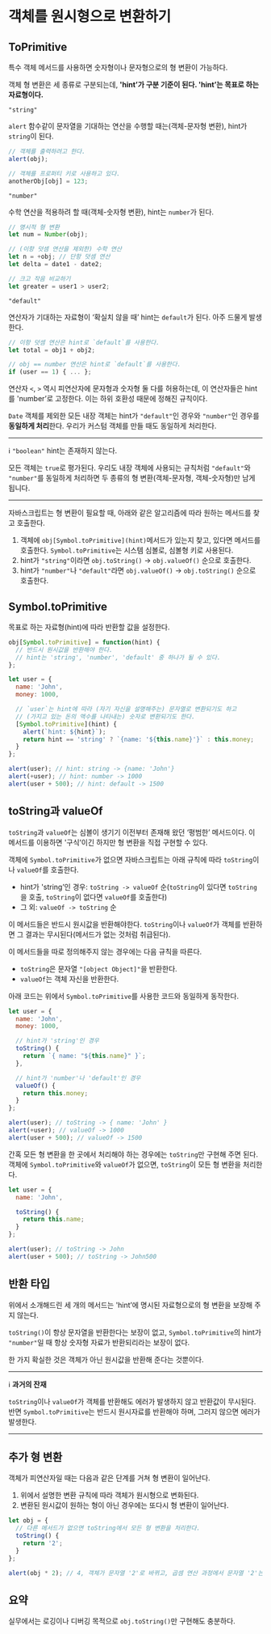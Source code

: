 # 객체를 원시형으로 변환하기
## ToPrimitive
특수 객체 메서드를 사용하면 숫자형이나 문자형으로의 형 변환이 가능하다.

객체 형 변환은 세 종류로 구분되는데, **'hint’가 구분 기준이 된다. 'hint’는 목표로 하는 자료형이다.**

`"string"`

`alert`  함수같이 문자열을 기대하는 연산을 수행할 때는(객체-문자형 변환), hint가  `string`이 된다.
```js
// 객체를 출력하려고 한다.
alert(obj);

// 객체를 프로퍼티 키로 사용하고 있다.
anotherObj[obj] = 123;
```
`"number"`

수학 연산을 적용하려 할 때(객체-숫자형 변환), hint는  `number`가 된다.
```js
// 명시적 형 변환
let num = Number(obj);

// (이항 덧셈 연산을 제외한) 수학 연산 
let n = +obj; // 단항 덧셈 연산
let delta = date1 - date2;

// 크고 작음 비교하기
let greater = user1 > user2;
```

`"default"`

연산자가 기대하는 자료형이 ‘확실치 않을 때’ hint는  `default`가 된다. 아주 드물게 발생한다.
```js
// 이항 덧셈 연산은 hint로 `default`를 사용한다.
let total = obj1 + obj2;

// obj == number 연산은 hint로 `default`를 사용한다.
if (user == 1) { ... };
```
연산자 `<`, `>` 역시 피연산자에 문자형과 숫자형 둘 다를 허용하는데, 이 연산자들은 hint를 'number’로 고정한다. 이는 하위 호환성 때문에 정해진 규칙이다.

`Date` 객체를 제외한 모든 내장 객체는 hint가 `"default"`인 경우와 `"number"`인 경우를 **동일하게 처리**한다. 우리가 커스텀 객체를 만들 때도 동일하게 처리한다.

---
:information_source: `"boolean"` hint는 존재하지 않는다.

모든 객체는 `true`로 평가된다. 우리도 내장 객체에 사용되는 규칙처럼 `"default"`와 `"number"`를 동일하게 처리하면  두 종류의 형 변환(객체-문자형, 객체-숫자형)만 남게 됩니다.

---

자바스크립트는 형 변환이 필요할 때, 아래와 같은 알고리즘에 따라 원하는 메서드를 찾고 호출한다.
1.  객체에  `obj[Symbol.toPrimitive](hint)`메서드가 있는지 찾고, 있다면 메서드를 호출한다.  `Symbol.toPrimitive`는 시스템 심볼로, 심볼형 키로 사용된다.
2.  hint가  `"string"`이라면 `obj.toString()` -> `obj.valueOf()` 순으로 호출한다.
3.  hint가  `"number"`나  `"default"`라면 `obj.valueOf()` -> `obj.toString()` 순으로 호출한다.

## Symbol.toPrimitive
목표로 하는 자료형(hint)에 따라 반환할 값을 설정한다.
```js
obj[Symbol.toPrimitive] = function(hint) {
  // 반드시 원시값을 반환해야 한다.
  // hint는 'string', 'number', 'default' 중 하나가 될 수 있다.
};
```
```js
let user = {
  name: 'John',
  money: 1000,

  // `user`는 hint에 따라 (자기 자신을 설명해주는) 문자열로 변환되기도 하고 
  // (가지고 있는 돈의 액수를 나타내는) 숫자로 변환되기도 한다.
  [Symbol.toPrimitive](hint) {
    alert(`hint: ${hint}`);
    return hint == 'string' ? `{name: '${this.name}'}` : this.money;
  }
};

alert(user); // hint: string -> {name: 'John'}
alert(+user); // hint: number -> 1000
alert(user + 500); // hint: default -> 1500
```

## toString과 valueOf
`toString`과 `valueOf`는 심볼이 생기기 이전부터 존재해 왔던 ‘평범한’ 메서드이다. 이 메서드를 이용하면 '구식’이긴 하지만 형 변환을 직접 구현할 수 있다.

객체에 `Symbol.toPrimitive`가 없으면 자바스크립트는 아래 규칙에 따라 `toString`이나 `valueOf`를 호출한다.
-   hint가 'string’인 경우:  `toString -> valueOf`  순(`toString`이 있다면  `toString`을 호출,  `toString`이 없다면  `valueOf`를 호출한다)
-   그 외:  `valueOf -> toString`  순

이 메서드들은 반드시 원시값을 반환해야한다. `toString`이나 `valueOf`가 객체를 반환하면 그 결과는 무시된다(메서드가 없는 것처럼 취급된다).

이 메서드들을 따로 정의해주지 않는 경우에는 다음 규칙을 따른다.
-   `toString`은 문자열  `"[object Object]"`을 반환한다.
-   `valueOf`는 객체 자신을 반환한다.

아래 코드는 위에서 `Symbol.toPrimitive`를 사용한 코드와 동일하게 동작한다.
```js
let user = {
  name: 'John',
  money: 1000,

  // hint가 'string'인 경우
  toString() {
    return `{ name: "${this.name}" }`;
  },

  // hint가 'number'나 'default'인 경우
  valueOf() {
    return this.money;
  }
};

alert(user); // toString -> { name: 'John' }
alert(+user); // valueOf -> 1000
alert(user + 500); // valueOf -> 1500
```

간혹 모든 형 변환을 한 곳에서 처리해야 하는 경우에는 `toString`만 구현해 주면 된다. 객체에 `Symbol.toPrimitive`와 `valueOf`가 없으면, `toString`이 모든 형 변환을 처리한다.
```js run
let user = {
  name: 'John',

  toString() {
    return this.name;
  }
};

alert(user); // toString -> John
alert(user + 500); // toString -> John500
```

## 반환 타입
위에서 소개해드린 세 개의 메서드는 'hint’에 명시된 자료형으로의 형 변환을 보장해 주지 않는다.

`toString()`이 항상 문자열을 반환한다는 보장이 없고,  `Symbol.toPrimitive`의 hint가  `"number"`일 때 항상 숫자형 자료가 반환되리라는 보장이 없다.

한 가지 확실한 것은 객체가 아닌 원시값을 반환해 준다는 것뿐이다.

---
:information_source: **과거의 잔재**

`toString`이나 `valueOf`가 객체를 반환해도 에러가 발생하지 않고 반환값이 무시된다. 반면 `Symbol.toPrimitive`는 반드시 원시자료를 반환해야 하며, 그러지 않으면 에러가 발생한다.

---

## 추가 형 변환
객체가 피연산자일 때는 다음과 같은 단계를 거쳐 형 변환이 일어난다.
1.  위에서 설명한 변환 규칙에 따라 객체가 원시형으로 변화된다.
2.  변환된 원시값이 원하는 형이 아닌 경우에는 또다시 형 변환이 일어난다.
```js
let obj = {
  // 다른 메서드가 없으면 toString에서 모든 형 변환을 처리한다.
  toString() {
    return '2';
  }
};

alert(obj * 2); // 4, 객체가 문자열 '2'로 바뀌고, 곱셈 연산 과정에서 문자열 '2'는 숫자 2로 변경된다.
```

## 요약
실무에서는 로깅이나 디버깅 목적으로 `obj.toString()`만 구현해도 충분하다.
